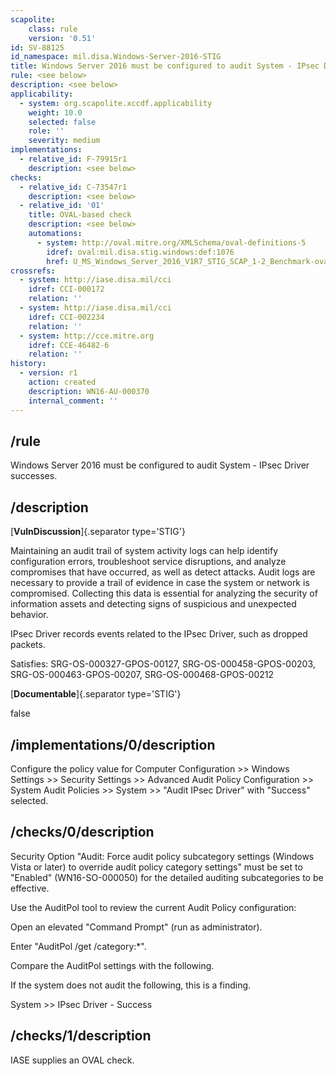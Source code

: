 ```yaml
---
scapolite:
    class: rule
    version: '0.51'
id: SV-88125
id_namespace: mil.disa.Windows-Server-2016-STIG
title: Windows Server 2016 must be configured to audit System - IPsec Driver successes.
rule: <see below>
description: <see below>
applicability:
  - system: org.scapolite.xccdf.applicability
    weight: 10.0
    selected: false
    role: ''
    severity: medium
implementations:
  - relative_id: F-79915r1
    description: <see below>
checks:
  - relative_id: C-73547r1
    description: <see below>
  - relative_id: '01'
    title: OVAL-based check
    description: <see below>
    automations:
      - system: http://oval.mitre.org/XMLSchema/oval-definitions-5
        idref: oval:mil.disa.stig.windows:def:1076
        href: U_MS_Windows_Server_2016_V1R7_STIG_SCAP_1-2_Benchmark-oval.xml
crossrefs:
  - system: http://iase.disa.mil/cci
    idref: CCI-000172
    relation: ''
  - system: http://iase.disa.mil/cci
    idref: CCI-002234
    relation: ''
  - system: http://cce.mitre.org
    idref: CCE-46482-6
    relation: ''
history:
  - version: r1
    action: created
    description: WN16-AU-000370
    internal_comment: ''
---
```



## /rule

Windows Server 2016 must be configured to audit System - IPsec Driver successes.

## /description

[**VulnDiscussion**]{.separator type='STIG'}

Maintaining an audit trail of system activity logs can help identify configuration errors, troubleshoot service disruptions, and analyze compromises that have occurred, as well as detect attacks. Audit logs are necessary to provide a trail of evidence in case the system or network is compromised. Collecting this data is essential for analyzing the security of information assets and detecting signs of suspicious and unexpected behavior.

IPsec Driver records events related to the IPsec Driver, such as dropped packets.

Satisfies: SRG-OS-000327-GPOS-00127, SRG-OS-000458-GPOS-00203, SRG-OS-000463-GPOS-00207, SRG-OS-000468-GPOS-00212

[**Documentable**]{.separator type='STIG'}

false

## /implementations/0/description

Configure the policy value for Computer Configuration >> Windows Settings >> Security Settings >> Advanced Audit Policy Configuration >> System Audit Policies >> System >> "Audit IPsec Driver" with "Success" selected.

## /checks/0/description

Security Option "Audit: Force audit policy subcategory settings (Windows Vista or later) to override audit policy category settings" must be set to "Enabled" (WN16-SO-000050) for the detailed auditing subcategories to be effective.

Use the AuditPol tool to review the current Audit Policy configuration:

Open an elevated "Command Prompt" (run as administrator).

Enter "AuditPol /get /category:*".

Compare the AuditPol settings with the following.

If the system does not audit the following, this is a finding.

System >> IPsec Driver - Success

## /checks/1/description

IASE supplies an OVAL check.
